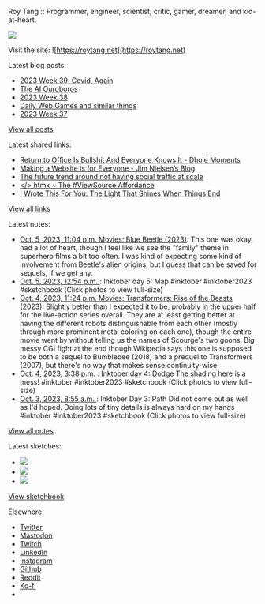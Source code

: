 Roy Tang :: Programmer, engineer, scientist, critic, gamer, dreamer, and kid-at-heart.

![](https://roytang.net/static/img/profile.jpg)

Visit the site: ![https://roytang.net](https://roytang.net)

Latest blog posts:

- [2023 Week 39: Covid, Again](https://roytang.net/2023/10/2023-week-39/)
- [The AI Ouroboros](https://roytang.net/2023/09/ai-ouroboros/)
- [2023 Week 38](https://roytang.net/2023/09/2023-week-38/)
- [Daily Web Games and similar things](https://roytang.net/2023/09/daily-puzzle-games/)
- [2023 Week 37](https://roytang.net/2023/09/2023-week-37/)

[View all posts](https://roytang.net/blog)

Latest shared links:

- [Return to Office Is Bullshit And Everyone Knows It - Dhole Moments](https://roytang.net/2023/10/22968388ee2bdc16bdedc64d0a1684ff/)
- [Making a Website is for Everyone - Jim Nielsen’s Blog](https://roytang.net/2023/10/1275a212c1684afa9c92a737c41257b4/)
- [The future trend around not having social traffic at scale](https://roytang.net/2023/10/a1d82071b5292d31df862ff16ed959c9/)
- [&lt;/&gt; htmx ~ The #ViewSource Affordance](https://roytang.net/2023/10/7c6ca79114bbab40155978284a86b150/)
- [I Wrote This For You: The Light That Shines When Things End](https://roytang.net/2023/09/31ca057d5dafc6f40f08fc6126be1673/)

[View all links](https://roytang.net/links)

Latest notes:

- [Oct. 5, 2023, 11:04 p.m. Movies: Blue Beetle (2023)](https://roytang.net/2023/10/blue-beetle-2023/): This one was okay, had a lot of heart, though I feel like we see the &quot;family&quot; theme in superhero films a bit too often. I was kind of expecting some kind of involvement from Beetle&#x27;s alien origins, but I guess that can be saved for sequels, if we get any.
- [Oct. 5, 2023, 12:54 p.m. ](https://roytang.net/2023/10/111180621566633312/): Inktober day 5: Map #inktober #inktober2023 #sketchbook (Click photos to view full-size)
- [Oct. 4, 2023, 11:24 p.m. Movies: Transformers: Rise of the Beasts (2023)](https://roytang.net/2023/10/transformers-rise-of-the-beasts-2023/): Slightly better than I expected it to be, probably in the upper half for the live-action series overall. They are at least getting better at having the different robots distinguishable from each other (mostly through more prominent metal coloring on each one), though the entire movie went by without telling us the names of Scourge&#x27;s two goons. Big messy CGI fight at the end though.Wikipedia says this one is supposed to be both a sequel to Bumblebee (2018) and a prequel to Transformers (2007), but there&#x27;s no way that makes sense continuity-wise.
- [Oct. 4, 2023, 3:38 p.m. ](https://roytang.net/2023/10/111175604744090498/): Inktober day 4: Dodge The shading here is a mess! #inktober #inktober2023 #sketchbook (Click photos to view full-size)
- [Oct. 3, 2023, 8:55 a.m. ](https://roytang.net/2023/10/111168359080639736/): Inktober Day 3: Path Did not come out as well as I&#x27;d hoped. Doing lots of tiny details is always hard on my hands #inktober #inktober2023 #sketchbook (Click photos to view full-size)

[View all notes](https://roytang.net/notes)

Latest sketches:


- ![](https://roytang.net/media/cache/a6/91/a691e8e5ea3ce73099ba719c9d195dca.jpg)
- ![](https://roytang.net/media/cache/6a/6a/6a6a50c5debd7b0864f953d27d218c9f.jpg)
- ![](https://roytang.net/media/cache/7a/d4/7ad4e6def8147d6f83590eb62ebf33e6.jpg)

[View sketchbook](https://roytang.net/albums/sketchbook)


Elsewhere:

- [Twitter](https://twitter.com/roytang)
- [Mastodon](https://indieweb.social/@roytang)
- [Twitch](https://twitch.tv/twitchyroy)
- [LinkedIn](https://www.linkedin.com/in/roytang)
- [Instagram](https://instagram.com/roytang0400)
- [Github](https://github.com/roytang)
- [Reddit](https://reddit.com/u/hungryroy)
- [Ko-fi](https://ko-fi.com/roytang)
- [](mailto:hello@roytang.net)